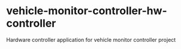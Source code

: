 # vehicle-monitor-controller-hw-controller
Hardware controller application for vehicle monitor controller project
